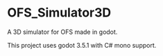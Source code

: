 # OFS_Simulator3D
A 3D simulator for OFS made in godot.

This project uses godot 3.5.1 with C# mono support.
